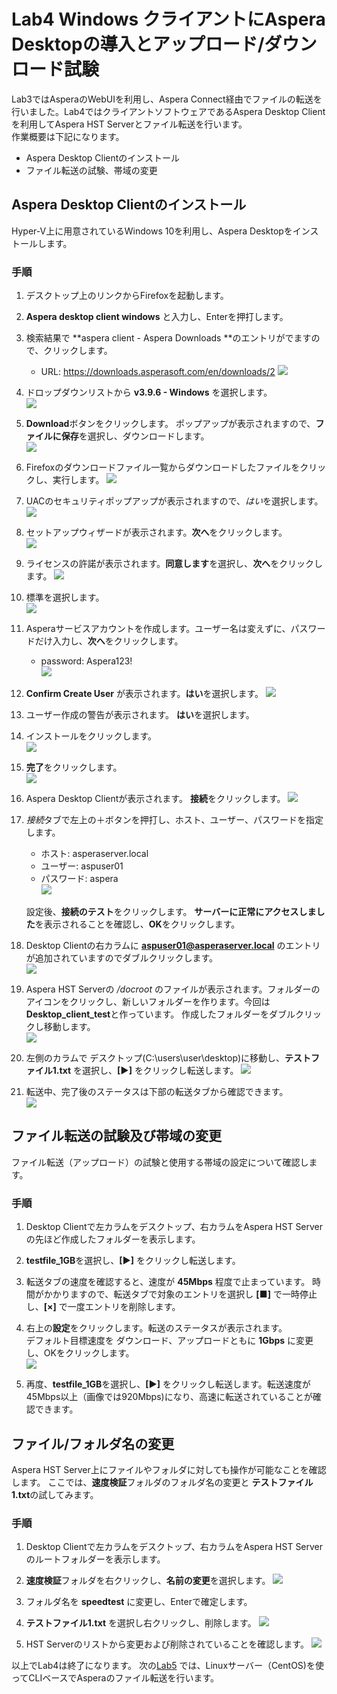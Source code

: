 # Lab4 Windows クライアントにAspera Desktopの導入とアップロード/ダウンロード試験  
Lab3ではAsperaのWebUIを利用し、Aspera Connect経由でファイルの転送を行いました。Lab4ではクライアントソフトウェアであるAspera Desktop Clientを利用してAspera HST Serverとファイル転送を行います。  
作業概要は下記になります。

- Aspera Desktop Clientのインストール
- ファイル転送の試験、帯域の変更

## Aspera Desktop Clientのインストール  
Hyper-V上に用意されているWindows 10を利用し、Aspera Desktopをインストールします。  

### 手順  

1. デスクトップ上のリンクからFirefoxを起動します。

2. **Aspera desktop client windows** と入力し、Enterを押打します。  

3. 検索結果で **aspera client - Aspera Downloads **のエントリがでますので、クリックします。  
   - URL: https://downloads.asperasoft.com/en/downloads/2
   ![](https://github.com/keisz/aspera_handson/blob/master/images/Lab4/60-1.png)

4. ドロップダウンリストから **v3.9.6 - Windows** を選択します。  
   ![](https://github.com/keisz/aspera_handson/blob/master/images/Lab4/102-1.png)

5. **Download**ボタンをクリックします。 ポップアップが表示されますので、**ファイルに保存**を選択し、ダウンロードします。  
   ![](https://github.com/keisz/aspera_handson/blob/master/images/Lab4/62-1.png)

6. Firefoxのダウンロードファイル一覧からダウンロードしたファイルをクリックし、実行します。
   ![](https://github.com/keisz/aspera_handson/blob/master/images/Lab4/63-1.png)

7. UACのセキュリティポップアップが表示されますので、*はい*を選択します。  
   ![](https://github.com/keisz/aspera_handson/blob/master/images/Lab4/64-1.png)

8. セットアップウィザードが表示されます。**次へ**をクリックします。  
   ![](https://github.com/keisz/aspera_handson/blob/master/images/Lab4/65-1.png)

8. ライセンスの許諾が表示されます。**同意します**を選択し、**次へ**をクリックします。
   ![](https://github.com/keisz/aspera_handson/blob/master/images/Lab4/66-1.png)

9. 標準を選択します。  
   ![](https://github.com/keisz/aspera_handson/blob/master/images/Lab4/67-1.png)

10. Asperaサービスアカウントを作成します。ユーザー名は変えずに、パスワードだけ入力し、**次へ**をクリックします。  
    - password: Aspera123! </br>
   ![](https://github.com/keisz/aspera_handson/blob/master/images/Lab4/69-1.png)

10. **Confirm Create User** が表示されます。**はい**を選択します。
   ![](https://github.com/keisz/aspera_handson/blob/master/images/Lab4/68-1.png)

11. ユーザー作成の警告が表示されます。 **はい**を選択します。  

12. インストールをクリックします。  
   ![](https://github.com/keisz/aspera_handson/blob/master/images/Lab4/70-1.png)

13. **完了**をクリックします。 </br>
   ![](https://github.com/keisz/aspera_handson/blob/master/images/Lab4/71-1.png)

14. Aspera Desktop Clientが表示されます。 **接続**をクリックします。 
   ![](https://github.com/keisz/aspera_handson/blob/master/images/Lab4/74-1.png)

15. *接続*タブで左上の＋ボタンを押打し、ホスト、ユーザー、パスワードを指定します。  
    - ホスト: asperaserver.local
    - ユーザー: aspuser01
    - パスワード: aspera  <br>
   ![](https://github.com/keisz/aspera_handson/blob/master/images/Lab4/73-2.png)

    設定後、**接続のテスト**をクリックします。 **サーバーに正常にアクセスしました**を表示されることを確認し、**OK**をクリックします。   

16. Desktop Clientの右カラムに **aspuser01@asperaserver.local** のエントリが追加されていますのでダブルクリックします。  
   ![](https://github.com/keisz/aspera_handson/blob/master/images/Lab4/74-2.png)

17. Aspera HST Serverの */docroot* のファイルが表示されます。フォルダーのアイコンをクリックし、新しいフォルダーを作ります。今回は **Desktop_client_test**と作っています。 作成したフォルダーをダブルクリックし移動します。  
   ![](https://github.com/keisz/aspera_handson/blob/master/images/Lab4/76-1.png)

18. 左側のカラムで デスクトップ(C:\users\user\desktop)に移動し、**テストファイル1.txt** を選択し、**[▶]** をクリックし転送します。
   ![](https://github.com/keisz/aspera_handson/blob/master/images/Lab4/77-1.png)

19. 転送中、完了後のステータスは下部の転送タブから確認できます。  
   ![](https://github.com/keisz/aspera_handson/blob/master/images/Lab4/78-1.png)

## ファイル転送の試験及び帯域の変更  
ファイル転送（アップロード）の試験と使用する帯域の設定について確認します。  

### 手順  
1. Desktop Clientで左カラムをデスクトップ、右カラムをAspera HST Serverの先ほど作成したフォルダーを表示します。  

2. **testfile_1GB**を選択し、**[▶]** をクリックし転送します。

3. 転送タブの速度を確認すると、速度が **45Mbps** 程度で止まっています。
   時間がかかりますので、転送タブで対象のエントリを選択し **[■]** で一時停止し、**[×]** で一度エントリを削除します。  

4. 右上の**設定**をクリックします。転送のステータスが表示されます。  
   デフォルト目標速度を ダウンロード、アップロードともに **1Gbps** に変更し、OKをクリックします。  
   ![](https://github.com/keisz/aspera_handson/blob/master/images/Lab4/79-1.png)


5. 再度、**testfile_1GB**を選択し、**[▶]** をクリックし転送します。転送速度が 45Mbps以上（画像では920Mbps)になり、高速に転送されていることが確認できます。  

## ファイル/フォルダ名の変更  
Aspera HST Server上にファイルやフォルダに対しても操作が可能なことを確認します。
ここでは、**速度検証**フォルダのフォルダ名の変更と **テストファイル1.txt**の試してみます。

### 手順  
1. Desktop Clientで左カラムをデスクトップ、右カラムをAspera HST Serverのルートフォルダーを表示します。  

2. **速度検証**フォルダを右クリックし、**名前の変更**を選択します。
   ![](https://github.com/keisz/aspera_handson/blob/master/images/Lab4/73-3.png)
   
3. フォルダ名を **speedtest** に変更し、Enterで確定します。

4. **テストファイル1.txt** を選択し右クリックし、削除します。
   ![](https://github.com/keisz/aspera_handson/blob/master/images/Lab4/74-3.png)
   
5. HST Serverのリストから変更および削除されていることを確認します。
   ![](https://github.com/keisz/aspera_handson/blob/master/images/Lab4/75-2.png)


以上でLab4は終了になります。 次の[Lab5](https://github.com/keisz/aspera_handson/blob/master/Lab5.md) では、Linuxサーバー（CentOS)を使ってCLIベースでAsperaのファイル転送を行います。  


